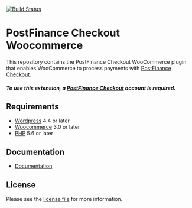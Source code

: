 [![Build Status](https://travis-ci.org/pfpayments/woocommerce.svg?branch=master)](https://travis-ci.org/pfpayments/woocommerce)

# PostFinance Checkout Woocommerce
This repository contains the PostFinance Checkout WooCommerce plugin that enables WooCommerce to process payments with [PostFinance Checkout](https://www.postfinance.ch).

##### To use this extension, a [PostFinance Checkout](https://www.postfinance.ch) account is required.

## Requirements

* [Wordpress](https://wordpress.org/) 4.4 or later
* [Woocommerce](https://woocommerce.com/) 3.0 or later
* [PHP](http://php.net/) 5.6 or later

## Documentation

* [Documentation](https://plugin-documentation.postfinance-checkout.ch/pfpayments/woocommerce/1.1.11/docs/en/documentation.html)

## License

Please see the [license file](https://github.com/pfpayments/woocommerce/blob/1.1.11/LICENSE) for more information.





